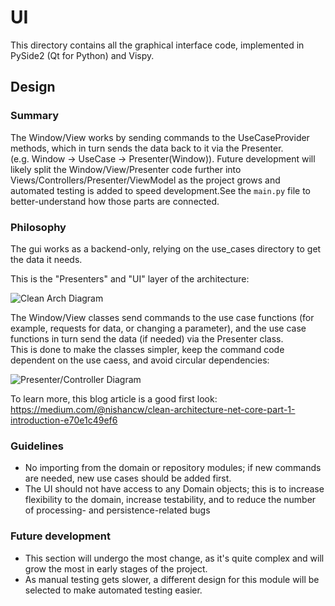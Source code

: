 # UI

This directory contains all the graphical interface code, implemented in PySide2 (Qt for Python) and Vispy.


## Design

### Summary
The Window/View works by sending commands to the UseCaseProvider methods, which in turn sends the data back to it via the Presenter.  
(e.g. Window -> UseCase -> Presenter(Window)).  Future development will likely split the Window/View/Presenter code further into Views/Controllers/Presenter/ViewModel
as the project grows and automated testing is added to speed development.See the `main.py` file to better-understand how those parts are connected.

### Philosophy

The gui works as a backend-only, relying on the use_cases directory to get the data it needs.

This is the "Presenters" and "UI" layer of the architecture:

![Clean Arch Diagram](https://miro.medium.com/max/875/1*EN-joV0Cr_gMn8aX06iHNQ.jpeg)

  
The Window/View classes send commands to the use case functions (for example, requests for data, or changing a parameter), 
and the use case functions in turn send the data (if needed) via the Presenter class.  
This is done to make the classes simpler, keep the command code dependent on the use caess, and avoid circular dependencies:

![Presenter/Controller Diagram](https://miro.medium.com/max/283/1*zlbE57Ff2bXadvynsFmt_g.png)
 
To learn more, this blog article is a good first look: https://medium.com/@nishancw/clean-architecture-net-core-part-1-introduction-e70e1c49ef6

### Guidelines

  - No importing from the domain or repository modules; if new commands are needed, new use cases should be added first.
  - The UI should not have access to any Domain objects; this is to increase flexibility to the domain, increase testability, and to reduce the number of processing- and persistence-related bugs
  
### Future development

  - This section will undergo the most change, as it's quite complex and will grow the most in early stages of the project.
  - As manual testing gets slower, a different design for this module will be selected to make automated testing easier. 